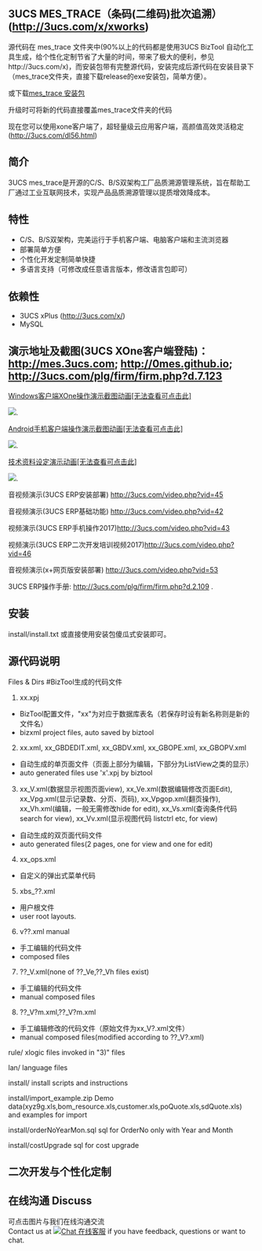 ﻿## 3UCS MES_TRACE（条码(二维码)批次追溯）	(http://3ucs.com/x/xworks)
源代码在 mes_trace 文件夹中(90%以上的代码都是使用3UCS BizTool 自动化工具生成，给个性化定制节省了大量的时间，带来了极大的便利，参见http://3ucs.com/x)，而安装包带有完整源代码，安装完成后源代码在安装目录下（mes_trace文件夹，直接下载release的exe安装包，简单方便）。

或下载<a href="https://dspflash.github.io/xrel/xmes_trace_setup_1001.exe">mes_trace 安装包</a>

升级时可将新的代码直接覆盖mes_trace文件夹的代码

现在您可以使用xone客户端了，超轻量级云应用客户端，高颜值高效灵活稳定(http://3ucs.com/dl56.html)

## 简介
3UCS mes_trace是开源的C/S、B/S双架构工厂品质溯源管理系统，旨在帮助工厂通过工业互联网技术，实现产品品质溯源管理以提质增效降成本。

## 特性
- C/S、B/S双架构，完美运行于手机客户端、电脑客户端和主流浏览器
- 部署简单方便
- 个性化开发定制简单快捷
- 多语言支持（可修改成任意语言版本，修改语言包即可）

## 依赖性
- 3UCS xPlus (http://3ucs.com/x/)
- MySQL

## 演示地址及截图(3UCS XOne客户端登陆)：http://mes.3ucs.com; http://0mes.github.io; http://3ucs.com/plg/firm/firm.php?d.7.123

<a href="https://dspflash.github.io/res/mes_trace/mes_trace.gif" target="_blank">Windows客户端XOne操作演示截图动画[无法查看可点击此]</a>

![](https://dspflash.github.io/res/mes_trace/mes_trace.gif).

<a href="https://dspflash.github.io/res/mes_trace/mobile.gif" target="_blank">Android手机客户端操作演示截图动画[无法查看可点击此]</a>

![](https://dspflash.github.io/res/mes_trace/mobile.gif).

<a href="https://dspflash.github.io/res/mes_trace/tech.gif" target="_blank">技术资料设定演示动画[无法查看可点击此]</a>

![](https://dspflash.github.io/res/mes_trace/tech.gif).

音视频演示(3UCS ERP安装部署) http://3ucs.com/video.php?vid=45

音视频演示(3UCS ERP基础功能) http://3ucs.com/video.php?vid=42

视频演示(3UCS ERP手机操作2017)http://3ucs.com/video.php?vid=43

视频演示(3UCS ERP二次开发培训视频2017)http://3ucs.com/video.php?vid=46

音视频演示(x+网页版安装部署) http://3ucs.com/video.php?vid=53

3UCS ERP操作手册: http://3ucs.com/plg/firm/firm.php?d.2.109 .

## 安装

install/install.txt
或直接使用安装包傻瓜式安装即可。

## 源代码说明
Files & Dirs
#BizTool生成的代码文件
1) 	xx.xpj
- BizTool配置文件，"xx"为对应于数据库表名（若保存时设有新名称则是新的文件名）
- bizxml project files, auto saved by biztool
	
2)	xx.xml, xx_GBDEDIT.xml, xx_GBDV.xml, xx_GBOPE.xml, xx_GBOPV.xml
- 自动生成的单页面文件（页面上部分为编辑，下部分为ListView之类的显示）
- auto generated files use 'x'.xpj by biztool

3)	xx_V.xml(数据显示视图页面view), xx_Ve.xml(数据编辑修改页面Edit), xx_Vpg.xml(显示记录数、分页、页码), xx_Vpgop.xml(翻页操作), xx_Vh.xml(编辑，一般无需修改hide for edit), xx_Vs.xml(查询条件代码search for view), xx_Vv.xml(显示视图代码 listctrl etc, for view)
- 自动生成的双页面代码文件
- auto generated files(2 pages, one for view and one for edit)
	
4)	xx_ops.xml
- 自定义的弹出式菜单代码
	
5)	xbs_??.xml
- 用户根文件
- user root layouts.
	
6)	v??.xml manual 
- 手工编辑的代码文件
- composed files
	
7)	??_V.xml(none of ??_Ve,??_Vh files exist)
- 手工编辑的代码文件
- manual composed files
	
	
8)	??_V?m.xml,??_V?m.xml
- 手工编辑修改的代码文件（原始文件为xx_V?.xml文件）
- manual composed files(modified according to ??_V?.xml)
	
rule/		xlogic files invoked in "3)" files

lan/		language files

install/	install scripts and instructions

install/import_example.zip	Demo data(xyz9g.xls,bom_resource.xls,customer.xls,poQuote.xls,sdQuote.xls) and examples for import 

install/orderNoYearMon.sql	sql for OrderNo only with Year and Month

install/costUpgrade	sql for cost upgrade

## 二次开发与个性化定制


## 在线沟通 Discuss
可点击图片与我们在线沟通交流<br/>
Contact us at <a href="http://3ucs.com/xchat/index.php?enterurl=http%3A%2F%2Fgithub.erp.3ucs.com%2F"><img src="http://3ucs.com/images/livechat.png" alt="Chat 在线客服"/></a> if you have feedback, questions or want to chat. 
